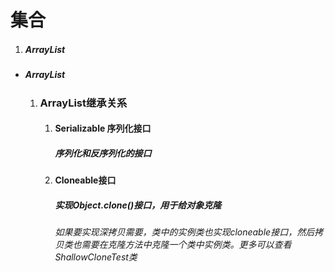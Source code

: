 # 集合

1. ##### ArrayList

- ##### ArrayList

  1. ### ArrayList继承关系

     1. #### Serializable 序列化接口 

        ##### 序列化和反序列化的接口
     
     2. #### Cloneable接口
     
        ##### 实现Object.clone()接口，用于给对象克隆
     
        ###### 如果要实现深拷贝需要，类中的实例类也实现cloneable接口，然后拷贝类也需要在克隆方法中克隆一个类中实例类。更多可以查看ShallowCloneTest类

